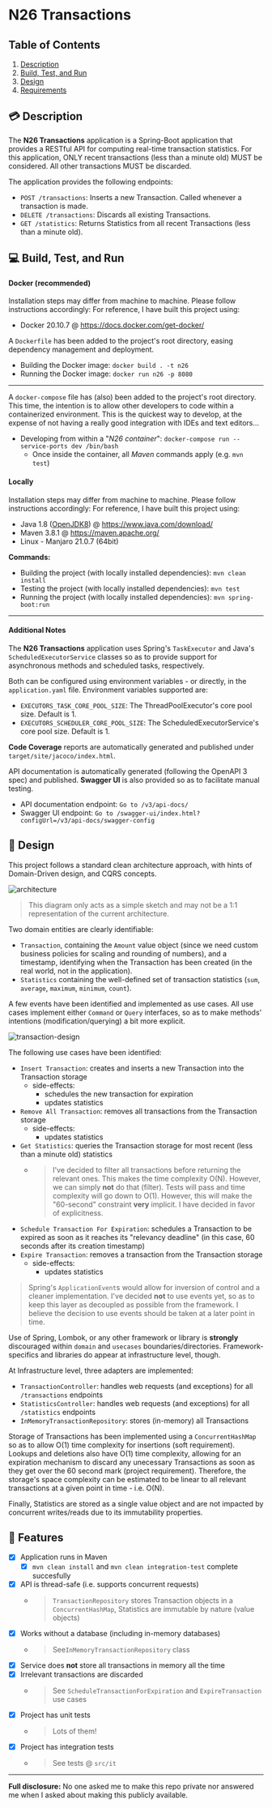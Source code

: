 # N26 Transactions

## Table of Contents
1. [Description](#-Description)
2. [Build, Test, and Run](#-Build-Test-and-Run)
3. [Design](#-Design)
4. [Requirements](#-Requirements)

## 💳 Description

The **N26 Transactions** application is a Spring-Boot application that provides a RESTful API for computing real-time transaction statistics.
For this application, ONLY recent transactions (less than a minute old) MUST be considered. All other transactions MUST be discarded.

The application provides the following endpoints:
- `POST /transactions`: Inserts a new Transaction. Called whenever a transaction is made.
- `DELETE /transactions`: Discards all existing Transactions.
- `GET /statistics`: Returns Statistics from all recent Transactions (less than a minute old). 

## 💻 Build, Test, and Run

#### Docker (recommended)

Installation steps may differ from machine to machine. Please follow instructions accordingly:
For reference, I have built this project using:
- Docker 20.10.7 @ https://docs.docker.com/get-docker/

A `Dockerfile` has been added to the project's root directory, easing dependency management and deployment.
- Building the Docker image: `docker build . -t n26`
- Running the Docker image: `docker run n26 -p 8080`

---

A `docker-compose` file has (also) been added to the project's root directory.
This time, the intention is to allow other developers to code within a containerized environment.
This is the quickest way to develop, at the expense of not having a really good integration with IDEs and text editors...
- Developing from within a "*N26 container*": `docker-compose run --service-ports dev /bin/bash`
  - Once inside the container, all _Maven_ commands apply (e.g. `mvn test`)

#### Locally

Installation steps may differ from machine to machine. Please follow instructions accordingly:
For reference, I have built this project using:
- Java 1.8 ([OpenJDK8](https://openjdk.java.net/install/)) @ https://www.java.com/download/
- Maven 3.8.1 @ https://maven.apache.org/
- Linux - Manjaro 21.0.7 (64bit)

**Commands:**
- Building the project (with locally installed dependencies): `mvn clean install`
- Testing the project (with locally installed dependencies): `mvn test`
- Running the project (with locally installed dependencies): `mvn spring-boot:run`

---
#### Additional Notes

The **N26 Transactions** application uses Spring's `TaskExecutor` and Java's `ScheduledExecutorService` classes so as to provide support for asynchronous methods and scheduled tasks, respectively.

Both can be configured using environment variables - or directly, in the `application.yaml` file.
Environment variables supported are:
- `EXECUTORS_TASK_CORE_POOL_SIZE`: The ThreadPoolExecutor's core pool size. Default is 1.
- `EXECUTORS_SCHEDULER_CORE_POOL_SIZE`: The ScheduledExecutorService's core pool size. Default is 1.

**Code Coverage** reports are automatically generated and published under `target/site/jacoco/index.html`.

API documentation is automatically generated (following the OpenAPI 3 spec) and published. **Swagger UI** is also provided so as to facilitate manual testing.
- API documentation endpoint: `Go to /v3/api-docs/` 
- Swagger UI endpoint: `Go to /swagger-ui/index.html?configUrl=/v3/api-docs/swagger-config`

## 📝 Design

This project follows a standard clean architecture approach, with hints of Domain-Driven design, and CQRS concepts.

![architecture](./docs/architecture.drawio.svg)

> This diagram only acts as a simple sketch and may not be a 1:1 representation of the current architecture.

Two domain entities are clearly identifiable:
- `Transaction`, containing the `Amount` value object (since we need custom business policies for scaling and rounding of numbers), and a timestamp, identifying when the Transaction has been created (in the real world, not in the application).
- `Statistics` containing the well-defined set of transaction statistics (`sum`, `average`, `maximum`, `minimum`, `count`). 

A few events have been identified and implemented as use cases. All use cases implement either `Command` or `Query` interfaces, so as to make methods' intentions (modification/querying) a bit more explicit.

![transaction-design](./docs/transaction.drawio.svg)

The following use cases have been identified:
- `Insert Transaction`: creates and inserts a new Transaction into the Transaction storage
  - side-effects: 
    - schedules the new transaction for expiration
    - updates statistics
- `Remove All Transaction`: removes all transactions from the Transaction storage
  - side-effects:
    - updates statistics
- `Get Statistics`: queries the Transaction storage for most recent (less than a minute old) statistics
  - > I've decided to filter all transactions before returning the relevant ones. This makes the time complexity O(N). However, we can simply **not** do that (filter). Tests will pass and time complexity will go down to O(1). However, this will make the "60-second" constraint **very** implicit. I have decided in favor of explicitness.
- `Schedule Transaction For Expiration`: schedules a Transaction to be expired as soon as it reaches its "relevancy deadline" (in this case, 60 seconds after its creation timestamp)
- `Expire Transaction`: removes a transaction from the Transaction storage
  - side-effects:
    - updates statistics

> Spring's `ApplicationEvent`s would allow for inversion of control and a cleaner implementation. I've decided **not** to use events yet, so as to keep this layer as decoupled as possible from the framework. I believe the decision to use events should be taken at a later point in time.

Use of Spring, Lombok, or any other framework or library is **strongly** discouraged within `domain` and `usecases` boundaries/directories. Framework-specifics and libraries do appear at infrastructure level, though. 

At Infrastructure level, three adapters are implemented:
- `TransactionController`: handles web requests (and exceptions) for all `/transactions` endpoints
- `StatisticsController`: handles web requests (and exceptions) for all `/statistics` endpoints 
- `InMemoryTransactionRepository`: stores (in-memory) all Transactions 

Storage of Transactions has been implemented using a `ConcurrentHashMap` so as to allow O(1) time complexity for insertions (soft requirement). Lookups and deletions also have O(1) time complexity, allowing for an expiration mechanism to discard any unecessary Transactions as soon as they get over the 60 second mark (project requirement). Therefore, the storage's space complexity can be estimated to be linear to all relevant transactions at a given point in time - i.e. O(N).

Finally, Statistics are stored as a single value object and are not impacted by concurrent writes/reads due to its immutability properties.


## 📜 Features
- [x] Application runs in Maven
  - [x] `mvn clean install` and `mvn clean integration-test` complete succesfully
- [x] API is thread-safe (i.e. supports concurrent requests)
  - > `TransactionRepository` stores Transaction objects in a `ConcurrentHashMap`, Statistics are immutable by nature (value objects)
- [x] Works without a database (including in-memory databases)
  - > See`InMemoryTransactionRepository` class
- [x] Service does **not** store all transactions in memory all the time
- [x] Irrelevant transactions are discarded
  - > See `ScheduleTransactionForExpiration` and `ExpireTransaction` use cases
- [x] Project has unit tests
  - > Lots of them!
- [x] Project has integration tests
  - > See tests @ `src/it`

---

**Full disclosure:** No one asked me to make this repo private nor answered me when I asked about making this publicly available.
